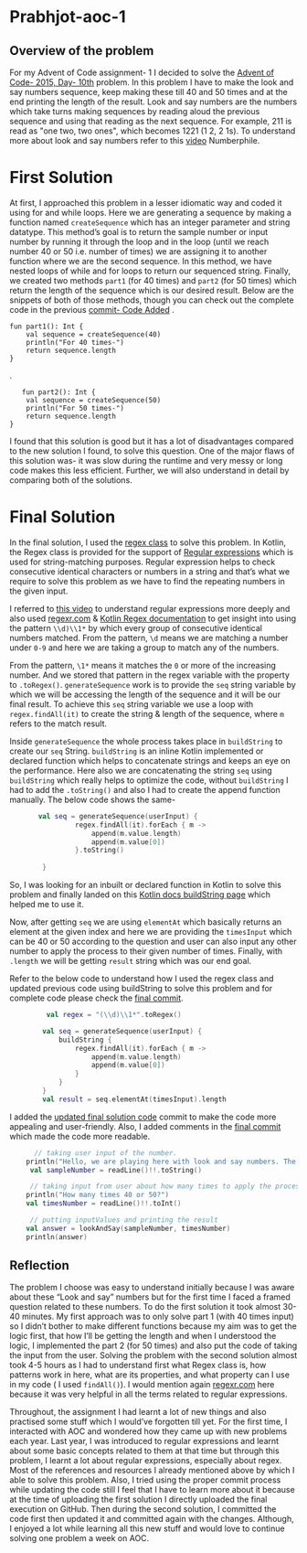 # Prabhjot-aoc-1
## Overview of the problem

For my Advent of Code assignment- 1 I decided to solve the  [Advent of Code- 2015, Day- 10th](https://adventofcode.com/2015/day/10) problem. In this problem I have to make the look and say numbers sequence, keep making these till 40 and 50 times and at the end printing the length of the result. Look and say numbers are the numbers which take turns making sequences by reading aloud the previous sequence and using that reading as the next sequence. For example, 211 is read as "one two, two ones", which becomes 1221 (1 2, 2 1s). To understand more about look and say numbers refer to this [video](https://www.youtube.com/watch?v=ea7lJkEhytA) Numberphile.

# First Solution

At first, I approached this problem in a lesser idiomatic way and coded it using for and while loops. 
Here we are generating a sequence by making a function named `createSequence` which has an integer parameter and string datatype. This method’s goal is to return the sample number or input number by running it through the loop and in the loop (until we reach number 40 or 50 i.e. number of times) we are assigning it to another function where we are the second sequence. In this method, we have nested loops of while and for loops to return our sequenced string. Finally, we created two methods `part1` (for 40 times) and `part2` (for 50 times) which return the length of the sequence which is our desired result. Below are the snippets of both of those methods, though you can check out the complete code in the previous [commit- Code Added](https://github.com/nic-dgl-204-fall-2022/Prabhjot-aoc-1/commit/17c132e9a52b48d2d9b68b67c34077e60ac4563f) .

    fun part1(): Int {
        val sequence = createSequence(40)
        println("For 40 times-")
        return sequence.length
    }
.
       
       fun part2(): Int {
        val sequence = createSequence(50)
        println("For 50 times-")
        return sequence.length
    }

I found that this solution is good but it has a lot of disadvantages compared to the new solution I found, to solve this question. One of the major flaws of this solution was- it was slow during the runtime and very messy or long code makes this less efficient. Further, we will also understand in detail by comparing both of the solutions. 

# Final Solution 

In the final solution, I used the [regex class](https://kotlinlang.org/api/latest/jvm/stdlib/kotlin.text/-regex/)  to solve this problem. In Kotlin, the Regex class is provided for the support of [Regular expressions](https://en.wikipedia.org/wiki/Regular_expression) which is used for string-matching purposes. Regular expression helps to check consecutive identical characters or numbers in a string and that’s what we require to solve this problem as we have to find the repeating numbers in the given input. 


 I referred to [this video](https://www.youtube.com/watch?v=sXQxhojSdZM) to understand regular expressions more deeply and also used [regexr.com](https://regexr.com/) & [Kotlin Regex documentation](https://kotlinlang.org/api/latest/jvm/stdlib/kotlin.text/-regex/) to get insight into using the pattern ```\\d)\\1*``` by which every group of consecutive identical numbers matched. From the pattern, `\d` means we are matching a number under `0-9` and here we are taking a group to match any of the numbers.
 
 From the pattern, `\1*` means it matches the `0` or more of the increasing number. And we stored that pattern in the regex variable with the property to ```.toRegex()```. ```generateSequence``` work is to provide the `seq` string variable by which we will be accessing the length of the sequence and it will be our final result. To achieve this ```seq``` string variable we use a loop with `regex.findAll(it)` to create the string & length of the sequence, where `m` refers to the match result. 
 
 Inside ```generateSequence``` the whole process takes place in `buildString` to create our `seq` String. `buildString` is an inline Kotlin implemented or declared function which helps to concatenate strings and keeps an eye on the performance. Here also we are concatenating the string `seq` using `buildString` which really helps to optimize the code, without `buildString` I had to add the `.toString()` and also I had to create the append function manually. The below code shows the same- 
 
       
```kotlin 
       val seq = generateSequence(userInput) {
                regex.findAll(it).forEach { m ->
                    append(m.value.length)
                    append(m.value[0])
                }.toString()
            
        }
```
 
 So, I was looking for an inbuilt or declared function in Kotlin to solve this problem and finally landed on this [Kotlin docs buildString page](https://kotlinlang.org/api/latest/jvm/stdlib/kotlin.text/build-string.html) which helped me to use it.  
  
  Now, after getting `seq` we are using `elementAt` which basically returns an element at the given index and here we are providing the `timesInput` which can be 40 or 50 according to the question and user can also input any other number to apply the process to their given number of times. Finally, with `.length` we will be getting `result` string which was our end goal. 
 
 Refer to the below code to understand how I used the regex class and updated previous code using buildString to solve this problem and for complete code please check the [final commit](https://github.com/nic-dgl-204-fall-2022/Prabhjot-aoc-1/commit/5e6f5b4f38e92838375c5f476be5e99ce30cc73a).

```kotlin
         val regex = "(\\d)\\1*".toRegex()

        val seq = generateSequence(userInput) {
            buildString {
                regex.findAll(it).forEach { m ->
                    append(m.value.length)
                    append(m.value[0])
                }
            }
        }
        val result = seq.elementAt(timesInput).length
```

I added the [updated final solution code](https://github.com/nic-dgl-204-fall-2022/Prabhjot-aoc-1/blob/5e10735c3891d64dda04799900a5bd3a209cd813/src/main/kotlin/day10.kt) commit to make the code more appealing and user-friendly. Also, I added comments in the [final commit](https://github.com/nic-dgl-204-fall-2022/Prabhjot-aoc-1/blob/5e6f5b4f38e92838375c5f476be5e99ce30cc73a/src/main/kotlin/day10.kt) which made the code more readable. 

```kotlin
      // taking user input of the number.
    println("Hello, we are playing here with look and say numbers. The problem of Day-10 in AOC-2015 ask us to print the length of look & say numbers applied till 40 (part 1) or 50 (part 2) times. So, please enter a number-")
     val sampleNumber = readLine()!!.toString()

     // taking input from user about how many times to apply the process
    println("How many times 40 or 50?")
    val timesNumber = readLine()!!.toInt()

     // putting inputValues and printing the result
    val answer = lookAndSay(sampleNumber, timesNumber)
    println(answer)
 ``` 
   
   ## Reflection
    
The problem I choose was easy to understand initially because I was aware about these “Look and say” numbers but for the first time I faced a framed question related to these numbers. To do the first solution it took almost 30-40 minutes. My first approach was to only solve part 1 (with 40 times input) so I didn’t bother to make different functions because my aim was to get the logic first, that how I’ll be getting the length and when I understood the logic, I implemented the part 2 (for 50 times) and also put the code of taking the input from the user. Solving the problem with the second solution almost took 4-5 hours as I had to understand first what Regex class is, how patterns work in here, what are its properties, and what property can I use in my code ( I used `findAll()`). I would mention again [regexr.com](https://regexr.com/) here because it was very helpful in all the terms related to regular expressions. 
    
Throughout, the assignment I had learnt a lot of new things and also practised some stuff which I would’ve forgotten till yet. For the first time, I interacted with AOC and wondered how they came up with new problems each year. Last year, I was introduced to regular expressions and learnt about some basic concepts related to them at that time but through this problem, I learnt a lot about regular expressions, especially about regex. Most of the references and resources I already mentioned above by which I able to solve this problem. Also, I tried using the proper commit process while updating the code still I feel that I have to learn more about it because at the time of uploading the first solution I directly uploaded the final execution on GitHub. Then during the second solution, I committed the code first then updated it and committed again with the changes. Although, I enjoyed a lot while learning all this new stuff and would love to continue solving one problem a week on AOC.

    
















































